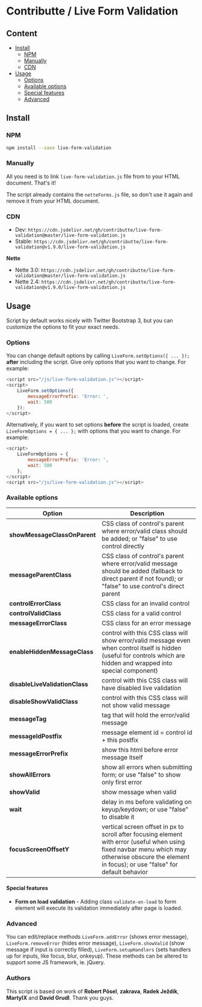 # Contributte / Live Form Validation

## Content

- [Install](#install)
    - [NPM](#npm)
    - [Manually](#manually)
    - [CDN](#cdn)
- [Usage](#usage)
    - [Options](#options)
    - [Available options](#available-options)
    - [Special features](#special-features)
    - [Advanced](#advanced)

## Install

### NPM

```bash
npm install --save live-form-validation
```

### Manually

All you need is to link `live-form-validation.js` file from to your HTML document. That's it!

The script already contains the `netteForms.js` file, so don't use it again and remove it from your HTML document.

### CDN

- Dev: `https://cdn.jsdelivr.net/gh/contributte/live-form-validation@master/live-form-validation.js`
- Stable: `https://cdn.jsdelivr.net/gh/contributte/live-form-validation@v1.9.0/live-form-validation.js`

**Nette**

- Nette 3.0: `https://cdn.jsdelivr.net/gh/contributte/live-form-validation@master/live-form-validation.js`
- Nette 2.4: `https://cdn.jsdelivr.net/gh/contributte/live-form-validation@v1.9.0/live-form-validation.js`

## Usage

Script by default works nicely with Twitter Bootstrap 3, but you can customize the options to fit your exact needs.

### Options

You can change default options by calling `LiveForm.setOptions({ ... });` **after** including the script. Give only options that you want to change. For example:

```js
<script src="/js/live-form-validation.js"></script> 
<script>
	LiveForm.setOptions({
		messageErrorPrefix: 'Error: ',
		wait: 500
	});
</script> 
```

Alternatively, if you want to set options **before** the script is loaded, create `LiveFormOptions = { ... };` with options that you want to change. For example:

```js
<script>
	LiveFormOptions = {
		messageErrorPrefix: 'Error: ',
		wait: 500
	};
</script> 
<script src="/js/live-form-validation.js"></script> 
```

### Available options

Option | Description
------ | -----------
**showMessageClassOnParent** | CSS class of control's parent where error/valid class should be added; or "false" to use control directly
**messageParentClass** | CSS class of control's parent where error/valid message should be added (fallback to direct parent if not found); or "false" to use control's direct parent
**controlErrorClass** | CSS class for an invalid control
**controlValidClass** | CSS class for a valid control
**messageErrorClass** | CSS class for an error message
**enableHiddenMessageClass** | control with this CSS class will show error/valid message even when control itself is hidden (useful for controls which are hidden and wrapped into special component)
**disableLiveValidationClass** | control with this CSS class will have disabled live validation
**disableShowValidClass** | control with this CSS class will not show valid message
**messageTag** | tag that will hold the error/valid message
**messageIdPostfix** | message element id = control id + this postfix
**messageErrorPrefix** | show this html before error message itself
**showAllErrors** | show all errors when submitting form; or use "false" to show only first error
**showValid** | show message when valid
**wait** | delay in ms before validating on keyup/keydown; or use "false" to disable it
**focusScreenOffsetY** | vertical screen offset in px to scroll after focusing element with error (useful when using fixed navbar menu which may otherwise obscure the element in focus); or use "false" for default behavior

#### Special features

* **Form on load validation** - Adding class `validate-on-load` to form element will execute its validation immediately after page is loaded.

### Advanced

You can edit/replace methods `LiveForm.addError` (shows error message), `LiveForm.removeError` (hides error message), `LiveForm.showValid` (show message if input is correctly filled), `LiveForm.setupHandlers` (sets handlers up for inputs, like focus, blur, onkeyup). These methods can be altered to support some JS framework, ie. jQuery.

### Authors 

This script is based on work of **Robert Pösel**, **zakrava**, **Radek Ježdík**, **MartyIX** and **David Grudl**. Thank you guys.
